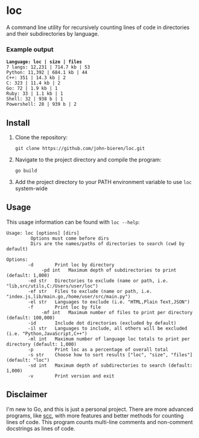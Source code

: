 # loc

A command line utility for recursively counting lines of code in directories and their subdirectories by language.

### Example output

<pre>
<code><b>Language: loc | size | files</b>
7 langs: 12,231 | 714.7 kb | 53
Python: 11,392 | 684.1 kb | 44
C++: 351 | 14.3 kb | 2
C: 323 | 11.4 kb | 2
Go: 72 | 1.9 kb | 1
Ruby: 33 | 1.1 kb | 1
Shell: 32 | 938 b | 1
Powershell: 28 | 939 b | 2
</code></pre>

## Install

1. Clone the repository:
    ```
    git clone https://github.com/john-bieren/loc.git
    ```
2. Navigate to the project directory and compile the program:
    ```
    go build
    ```
3. Add the project directory to your PATH environment variable to use `loc` system-wide

## Usage

This usage information can be found with `loc --help`:

```
Usage: loc [options] [dirs]
         Options must come before dirs
         Dirs are the names/paths of directories to search (cwd by default)

Options:
        -d        Print loc by directory
             -pd int   Maximum depth of subdirectories to print (default: 1,000)
        -ed str   Directories to exclude (name or path, i.e. "lib,src/utils,C:/Users/user/loc")
        -ef str   Files to exclude (name or path, i.e. "index.js,lib/main.go,/home/user/src/main.py")
        -el str   Languages to exclude (i.e. "HTML,Plain Text,JSON")
        -f        Print loc by file
             -mf int   Maximum number of files to print per directory (default: 100,000)
        -id       Include dot directories (excluded by default)
        -il str   Languages to include, all others will be excluded (i.e. "Python,JavaScript,C++")
        -ml int   Maximum number of language loc totals to print per directory (default: 1,000)
        -p        Print loc as a percentage of overall total
        -s str    Choose how to sort results ["loc", "size", "files"] (default: "loc")
        -sd int   Maximum depth of subdirectories to search (default: 1,000)
        -v        Print version and exit
```

## Disclaimer

I'm new to Go, and this is just a personal project. There are more advanced programs, like [scc](https://github.com/boyter/scc), with more features and better methods for counting lines of code. This program counts multi-line comments and non-comment docstrings as lines of code.
